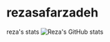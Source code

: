 # rezasafarzadeh
reza's stats
![Reza's GitHub stats](https://github-readme-stats.vercel.app/api?username=safarzadeh-reza&show_icons=true&theme=tokyonight&include_all_commits=true&count_private=true)
